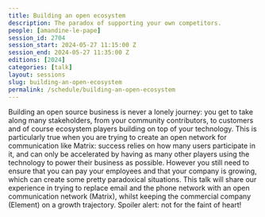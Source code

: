 ```yaml
---
title: Building an open ecosystem
description: The paradox of supporting your own competitors.
people: [amandine-le-pape]
session_id: 2704
session_start: 2024-05-27 11:15:00 Z
session_end: 2024-05-27 11:35:00 Z
editions: [2024]
categories: [talk]
layout: sessions
slug: building-an-open-ecosystem
permalink: /schedule/building-an-open-ecosystem
---
```


Building an open source business is never a lonely journey: you get to take along many stakeholders, from 
your community contributors, to customers and of course ecosystem players building on top of your technology. 
This is particularly true when you are trying to create an open network for communication like Matrix: success 
relies on how many users participate in it, and can only be accelerated by having as many other players using 
the technology to power their business as possible. However you still need to ensure that you can pay your 
employees and that your company is growing, which can create some pretty paradoxical situations. This talk 
will share our experience in trying to replace email and the phone network with an open communication network 
(Matrix), whilst keeping the commercial company (Element) on a growth trajectory. Spoiler alert: not for the 
faint of heart!